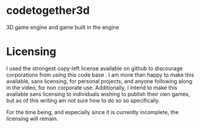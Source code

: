 # codetogether3d
3D game engine and game built in the engine

# Licensing
I used the strongest copy-left license available on github to discourage corporations from using this code base <for now>. I am more than happy to make this available, sans licensing, for personal projects, and anyone following along in the video, for non corporate use. Additionally, I intend to make this available sans licensing to individuals wishing to publish their own games, but as of this writing am not sure how to do so so specifically.
  
For the time being, and especially since it is currently incomplete, the licensing will remain.
